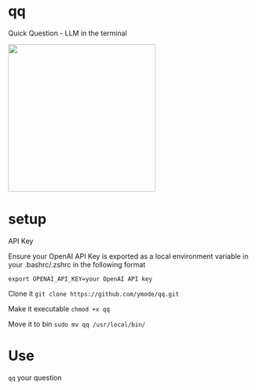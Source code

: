 # qq
Quick Question - LLM in the terminal

<img src="https://github.com/user-attachments/assets/60dce499-561a-4ad0-b98a-67adaaf48e3a" width="300"/>


# setup
API Key

Ensure your OpenAI API Key is exported as a local environment variable in your .bashrc/.zshrc in the following format

```export OPENAI_API_KEY=your OpenAI API key```

Clone it
```git clone https://github.com/ymode/qq.git```

Make it executable
```chmod +x qq```

Move it to bin
```sudo mv qq /usr/local/bin/```

# Use
```qq``` your question

